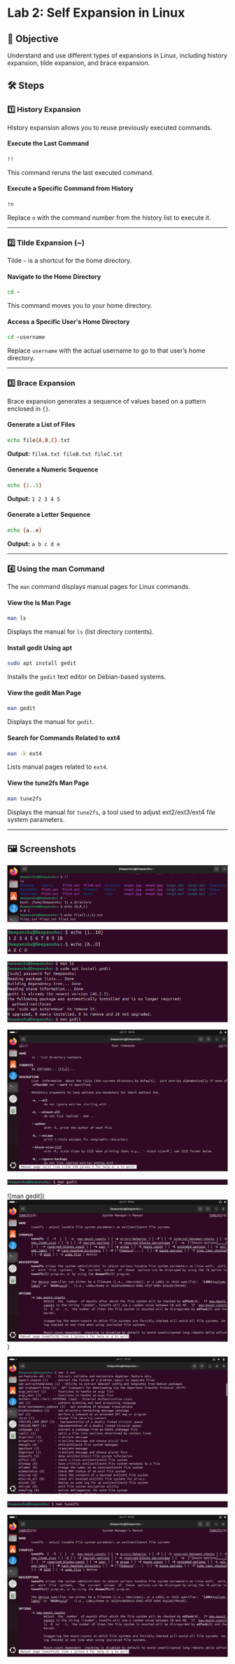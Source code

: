 # Lab 2: Self Expansion in Linux

## 📌 Objective  
Understand and use different types of expansions in Linux, including history expansion, tilde expansion, and brace expansion.

## 🛠️ Steps  

### 1️⃣ **History Expansion**  
History expansion allows you to reuse previously executed commands.  

#### **Execute the Last Command**  
```bash
!!
```
This command reruns the last executed command.  

#### **Execute a Specific Command from History**  
```bash
!n
```
Replace `n` with the command number from the history list to execute it.

---  
### 2️⃣ **Tilde Expansion (~)**  
Tilde `~` is a shortcut for the home directory.  

#### **Navigate to the Home Directory**  
```bash
cd ~
```
This command moves you to your home directory.  

#### **Access a Specific User's Home Directory**  
```bash
cd ~username
```
Replace `username` with the actual username to go to that user’s home directory.  

---  
### 3️⃣ **Brace Expansion**  
Brace expansion generates a sequence of values based on a pattern enclosed in `{}`.

#### **Generate a List of Files**  
```bash
echo file{A,B,C}.txt
```
**Output:** `fileA.txt fileB.txt fileC.txt`

#### **Generate a Numeric Sequence**  
```bash
echo {1..5}
```
**Output:** `1 2 3 4 5`

#### **Generate a Letter Sequence**  
```bash
echo {a..e}
```
**Output:** `a b c d e`

---  
### 4️⃣ **Using the man Command**  
The `man` command displays manual pages for Linux commands.

#### **View the ls Man Page**  
```bash
man ls
```
Displays the manual for `ls` (list directory contents).

#### **Install gedit Using apt**  
```bash
sudo apt install gedit
```
Installs the `gedit` text editor on Debian-based systems.

#### **View the gedit Man Page**  
```bash
man gedit
```
Displays the manual for `gedit`.

#### **Search for Commands Related to ext4**  
```bash
man -k ext4
```
Lists manual pages related to `ext4`.

#### **View the tune2fs Man Page**  
```bash
man tune2fs
```
Displays the manual for `tune2fs`, a tool used to adjust ext2/ext3/ext4 file system parameters.

---  
## 🖼️ **Screenshots**  
![image alt](https://github.com/deepanshusingla076/G18-Linux-administration-/blob/3146fd73fd4aa023ced1524878dcd5fd3218cdc3/lab2-1.png)  

![image alt](https://github.com/deepanshusingla076/G18-Linux-administration-/blob/34a552139f0cf626495ba0a0b1a8255b060919ef/lab2-2.png)  

![image alt](https://github.com/deepanshusingla076/G18-Linux-administration-/blob/ed407bf6cb6ca9e5444a4cd7d823c249ee9f22ea/lab2-3.png) 

![man ls](https://github.com/deepanshusingla076/G18-Linux-administration-/blob/f10ee3d5e4e3d52587056cda861d119c16aa044c/lab2-9.png)

![man gedit](https://github.com/deepanshusingla076/G18-Linux-administration-/blob/7719d5512b9f937e1e55938a8ee157e018a99b28/lab2-4.png)  

![man gedit](![man tune2fs](https://github.com/deepanshusingla076/G18-Linux-administration-/blob/c9dc2fb631d7735aa537dd4b7f92ee9d962799d9/lab2-6.png))  

![man -k ext](https://github.com/deepanshusingla076/G18-Linux-administration-/blob/681c35285933673117157a071896446e5be07cdb/lab2-5.png)  

![man tune2fs](https://github.com/deepanshusingla076/G18-Linux-administration-/blob/c4aba6c80cc4df45cac03503f330bae1b16f603d/lab2-8.png)

![man tune2fs](https://github.com/deepanshusingla076/G18-Linux-administration-/blob/c9dc2fb631d7735aa537dd4b7f92ee9d962799d9/lab2-6.png)

